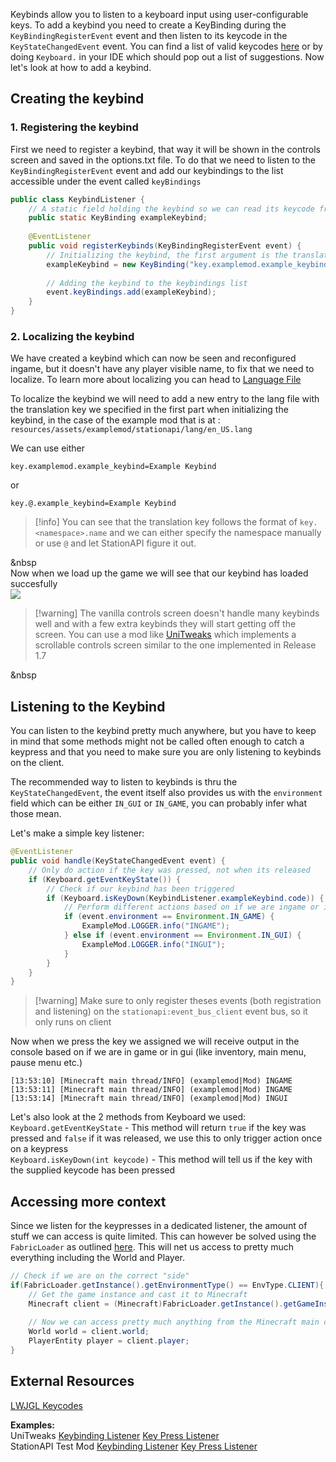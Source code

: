 Keybinds allow you to listen to a keyboard input using user-configurable keys. To add a keybind you need to create a KeyBinding during the `KeyBindingRegisterEvent` event and then listen to its keycode in the `KeyStateChangedEvent` event. You can find a list of valid keycodes [here](https://legacy.lwjgl.org/javadoc/org/lwjgl/input/Keyboard.html#field_summary) or by doing `Keyboard.` in your IDE which should pop out a list of suggestions. Now let's look at how to add a keybind.

## Creating the keybind

### 1. Registering the keybind
First we need to register a keybind, that way it will be shown in the controls screen and saved in the options.txt file. To do that we need to listen to the `KeyBindingRegisterEvent` event and add our keybindings to the list accessible under the event called `keyBindings`

```java
public class KeybindListener {  
    // A static field holding the keybind so we can read its keycode from anywhere  
    public static KeyBinding exampleKeybind;  
  
    @EventListener  
    public void registerKeybinds(KeyBindingRegisterEvent event) {  
        // Initializing the keybind, the first argument is the translation key and the second is the default keycode  
        exampleKeybind = new KeyBinding("key.examplemod.example_keybind", Keyboard.KEY_H);  
  
        // Adding the keybind to the keybindings list  
        event.keyBindings.add(exampleKeybind);  
    }  
}
```

### 2. Localizing the keybind
We have created a keybind which can now be seen and reconfigured ingame, but it doesn't have any player visible name, to fix that we need to localize. To learn more about localizing you can head to [Language File](Language%20File.md)  

To localize the keybind we will need to add a new entry to the lang file with the translation key we specified in the first part when initializing the keybind, in the case of the example mod that is at : `resources/assets/examplemod/stationapi/lang/en_US.lang`  

We can use either
```properties
key.examplemod.example_keybind=Example Keybind
```
or
```properties
key.@.example_keybind=Example Keybind
```

> [!info] You can see that the translation key follows the format of `key.<namespace>.name` and we can either specify the namespace manually or use `@` and let StationAPI figure it out.  

&nbsp  
Now when we load up the game we will see that our keybind has loaded succesfully  
![](keybind_controls_menu.png)  
> [!warning] The vanilla controls screen doesn't handle many keybinds well and with a few extra keybinds they will start getting off the screen. You can use a mod like [UniTweaks](https://modrinth.com/mod/unitweaks) which implements a scrollable controls screen similar to the one implemented in Release 1.7

&nbsp  

## Listening to the Keybind
You can listen to the keybind pretty much anywhere, but you have to keep in mind that some methods might not be called often enough to catch a keypress and that you need to make sure you are only listening to keybinds on the client.  

The recommended way to listen to keybinds is thru the `KeyStateChangedEvent`, the event itself also provides us with the `environment` field which can be either `IN_GUI` or `IN_GAME`, you can probably infer what those mean.  

Let's make a simple key listener:

```java
@EventListener  
public void handle(KeyStateChangedEvent event) {  
    // Only do action if the key was pressed, not when its released  
    if (Keyboard.getEventKeyState()) {  
        // Check if our keybind has been triggered  
        if (Keyboard.isKeyDown(KeybindListener.exampleKeybind.code)) {  
            // Perform different actions based on if we are ingame or in gui  
            if (event.environment == Environment.IN_GAME) {  
                ExampleMod.LOGGER.info("INGAME");  
            } else if (event.environment == Environment.IN_GUI) {  
                ExampleMod.LOGGER.info("INGUI");  
            }  
        }  
    }  
}
```

> [!warning] Make sure to only register theses events (both registration and listening) on the `stationapi:event_bus_client` event bus, so it only runs on client

Now when we press the key we assigned we will receive output in the console based on if we are in game or in gui (like inventory, main menu, pause menu etc.)  

```log
[13:53:10] [Minecraft main thread/INFO] (examplemod|Mod) INGAME
[13:53:11] [Minecraft main thread/INFO] (examplemod|Mod) INGAME
[13:53:14] [Minecraft main thread/INFO] (examplemod|Mod) INGUI
```

Let's also look at the 2 methods from Keyboard we used:  
`Keyboard.getEventKeyState` - This method will return `true` if the key was pressed and `false` if it was released, we use this to only trigger action once on a keypress  
`Keyboard.isKeyDown(int keycode)` - This method will tell us if the key with the supplied keycode has been pressed  

## Accessing more context
Since we listen for the keypresses in a dedicated listener, the amount of stuff we can access is quite limited. This can however be solved using the `FabricLoader` as outlined [here](Fabric%20Loader.md). This will net us access to pretty much everything including the World and Player.

```java
// Check if we are on the correct "side"  
if(FabricLoader.getInstance().getEnvironmentType() == EnvType.CLIENT){  
    // Get the game instance and cast it to Minecraft  
    Minecraft client = (Minecraft)FabricLoader.getInstance().getGameInstance();  
  
    // Now we can access pretty much anything from the Minecraft main class  
    World world = client.world;  
    PlayerEntity player = client.player;  
}
```

## External Resources
[LWJGL Keycodes](https://legacy.lwjgl.org/javadoc/org/lwjgl/input/Keyboard.html#field_summary)  

**Examples:**  
UniTweaks [Keybinding Listener](https://github.com/DanyGames2014/UniTweaks/blob/master/src/main/java/net/danygames2014/unitweaks/tweaks/morekeybinds/KeyBindingListener.java) [Key Press Listener](https://github.com/DanyGames2014/UniTweaks/blob/master/src/main/java/net/danygames2014/unitweaks/tweaks/morekeybinds/KeyPressedListener.java)  
StationAPI Test Mod [Keybinding Listener](https://github.com/ModificationStation/StationAPI/blob/master/src/test/java/net/modificationstation/sltest/option/OptionListener.java#L9) [Key Press Listener](https://github.com/ModificationStation/StationAPI/blob/master/src/test/java/net/modificationstation/sltest/keyboard/KeyboardListener.java)